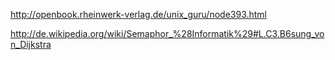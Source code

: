 http://openbook.rheinwerk-verlag.de/unix_guru/node393.html

http://de.wikipedia.org/wiki/Semaphor_%28Informatik%29#L.C3.B6sung_von_Dijkstra
